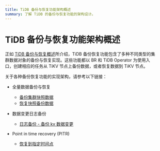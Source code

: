 ```yaml
---
title: TiDB 备份与恢复功能架构概述
summary: 了解 TiDB 的备份与恢复功能的架构设计。
---
```


# TiDB 备份与恢复功能架构概述

正如 [TiDB 备份与恢复概述](/br/backup-and-restore-overview.md)所介绍，TiDB 备份恢复功能包含了多种不同类型的集群数据对象的备份与恢复实现。这些功能都以 BR 和 TiDB Operator 为使用入口，创建相应的任务从 TiKV 节点上备份数据，或者恢复数据到 TiKV 节点。

关于各种备份恢复功能的实现架构，请参考以下链接：

- 全量数据备份与恢复

    - [备份集群快照数据](/br/br-snapshot-architecture.md#备份流程)
    - [恢复快照备份数据](/br/br-snapshot-architecture.md#恢复流程)

- 数据变更日志备份

    - [日志备份 - 备份 kv 数据变更](/br/br-log-architecture.md#日志备份)

- Point in time recovery (PITR)

    - [恢复到指定时间点](/br/br-log-architecture.md#pitr)
